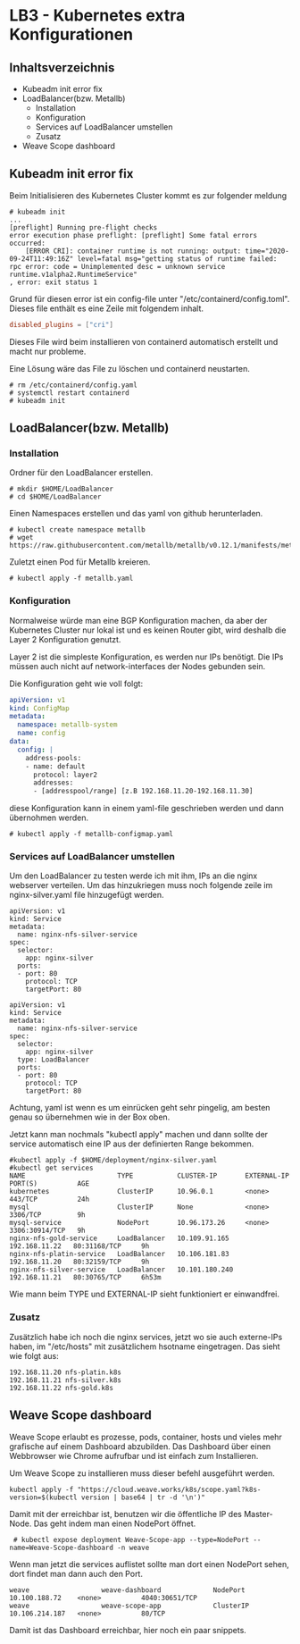 # LB3 - Kubernetes extra Konfigurationen
## Inhaltsverzeichnis 
- Kubeadm init error fix
- LoadBalancer(bzw. Metallb)
    - Installation
    - Konfiguration
    - Services auf LoadBalancer umstellen
    - Zusatz
- Weave Scope dashboard

## Kubeadm init error fix
Beim Initialisieren des Kubernetes Cluster kommt es zur folgender meldung

```
# kubeadm init
...
[preflight] Running pre-flight checks
error execution phase preflight: [preflight] Some fatal errors occurred:
	[ERROR CRI]: container runtime is not running: output: time="2020-09-24T11:49:16Z" level=fatal msg="getting status of runtime failed: rpc error: code = Unimplemented desc = unknown service runtime.v1alpha2.RuntimeService"
, error: exit status 1
```

Grund für diesen error ist ein config-file unter "/etc/containerd/config.toml". Dieses file enthält es eine Zeile mit folgendem inhalt.
```toml
disabled_plugins = ["cri"]
```
Dieses File wird beim installieren von containerd automatisch erstellt und macht nur probleme. 

Eine Lösung wäre das File zu löschen und containerd neustarten.
```
# rm /etc/containerd/config.yaml
# systemctl restart containerd
# kubeadm init
```

## LoadBalancer(bzw. Metallb)
### Installation
Ordner für den LoadBalancer erstellen.
```
# mkdir $HOME/LoadBalancer
# cd $HOME/LoadBalancer
```
Einen Namespaces erstellen und das yaml von github herunterladen.
```
# kubectl create namespace metallb
# wget https://raw.githubusercontent.com/metallb/metallb/v0.12.1/manifests/metallb.yaml
```
Zuletzt einen Pod für Metallb kreieren.
```
# kubectl apply -f metallb.yaml
```
### Konfiguration
Normalweise würde man eine BGP Konfiguration machen, da aber der Kubernetes Cluster nur lokal ist und es keinen Router gibt, wird deshalb die Layer 2 Konfiguration genutzt.

Layer 2 ist die simpleste Konfiguration, es werden nur IPs benötigt. Die IPs müssen auch nicht auf network-interfaces der Nodes gebunden sein.

Die Konfiguration geht wie voll folgt:
```yaml
apiVersion: v1
kind: ConfigMap
metadata:
  namespace: metallb-system
  name: config
data:
  config: |
    address-pools:
    - name: default
      protocol: layer2
      addresses:
      - [addresspool/range] [z.B 192.168.11.20-192.168.11.30]
```
diese Konfiguration kann in einem yaml-file geschrieben werden und dann übernohmen werden.
```
# kubectl apply -f metallb-configmap.yaml
```
### Services auf LoadBalancer umstellen
Um den LoadBalancer zu testen werde ich mit ihm, IPs an die nginx webserver verteilen. Um das hinzukriegen muss noch folgende zeile im nginx-silver.yaml file hinzugefügt werden.
```
apiVersion: v1
kind: Service
metadata:
  name: nginx-nfs-silver-service
spec:
  selector:
    app: nginx-silver
  ports:
  - port: 80
    protocol: TCP
    targetPort: 80

```
```
apiVersion: v1
kind: Service
metadata:
  name: nginx-nfs-silver-service
spec:
  selector:
    app: nginx-silver
  type: LoadBalancer
  ports:
  - port: 80
    protocol: TCP
    targetPort: 80
```
Achtung, yaml ist wenn es um einrücken geht sehr pingelig, am besten genau so übernehmen wie in der Box oben.

Jetzt kann man nochmals "kubectl apply" machen und dann sollte der service automatisch eine IP aus der definierten Range bekommen.
```
#kubectl apply -f $HOME/deployment/nginx-silver.yaml
#kubectl get services
NAME                       TYPE           CLUSTER-IP       EXTERNAL-IP     PORT(S)          AGE
kubernetes                 ClusterIP      10.96.0.1        <none>          443/TCP          24h
mysql                      ClusterIP      None             <none>          3306/TCP         9h
mysql-service              NodePort       10.96.173.26     <none>          3306:30914/TCP   9h
nginx-nfs-gold-service     LoadBalancer   10.109.91.165    192.168.11.22   80:31168/TCP     9h
nginx-nfs-platin-service   LoadBalancer   10.106.181.83    192.168.11.20   80:32159/TCP     9h
nginx-nfs-silver-service   LoadBalancer   10.101.180.240   192.168.11.21   80:30765/TCP     6h53m
```
Wie mann beim TYPE und EXTERNAL-IP sieht funktioniert er einwandfrei.

### Zusatz

Zusätzlich habe ich noch die nginx services, jetzt wo sie auch externe-IPs haben, im "/etc/hosts" mit zusätzlichem hsotname eingetragen. Das sieht wie folgt aus:
```
192.168.11.20 nfs-platin.k8s
192.168.11.21 nfs-silver.k8s
192.168.11.22 nfs-gold.k8s
```
## Weave Scope dashboard
Weave Scope erlaubt es prozesse, pods, container, hosts und vieles mehr grafische auf einem Dashboard abzubilden. Das Dashboard über einen Webbrowser wie Chrome aufrufbar und ist einfach zum Installieren.

Um Weave Scope zu installieren muss dieser befehl ausgeführt werden.
```
kubectl apply -f "https://cloud.weave.works/k8s/scope.yaml?k8s-version=$(kubectl version | base64 | tr -d '\n')"
```
Damit mit der erreichbar ist, benutzen wir die öffentliche IP des Master-Node. Das geht indem man einen NodePort öffnet. 
```
 # kubectl expose deployment Weave-Scope-app --type=NodePort --name=Weave-Scope-dashboard -n weave
```
Wenn man jetzt die services auflistet sollte man dort einen NodePort sehen, dort findet man dann auch den Port.
```
weave                  weave-dashboard             NodePort       10.100.188.72    <none>          4040:30651/TCP     
weave                  weave-scope-app             ClusterIP      10.106.214.187   <none>          80/TCP        
```
Damit ist das Dashboard erreichbar, hier noch ein paar snippets.

